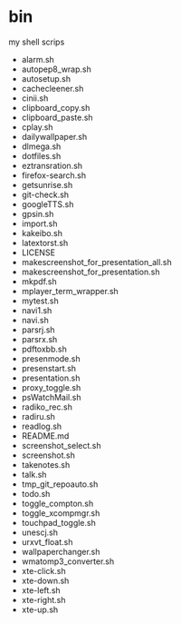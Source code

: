 # bin
my shell scrips

- alarm.sh
- autopep8_wrap.sh
- autosetup.sh
- cachecleener.sh
- cinii.sh
- clipboard_copy.sh
- clipboard_paste.sh
- cplay.sh
- dailywallpaper.sh
- dlmega.sh
- dotfiles.sh
- eztransration.sh
- firefox-search.sh
- getsunrise.sh
- git-check.sh
- googleTTS.sh
- gpsin.sh
- import.sh
- kakeibo.sh
- latextorst.sh
- LICENSE
- makescreenshot_for_presentation_all.sh
- makescreenshot_for_presentation.sh
- mkpdf.sh
- mplayer_term_wrapper.sh
- mytest.sh
- navi1.sh
- navi.sh
- parsrj.sh
- parsrx.sh
- pdftoxbb.sh
- presenmode.sh
- presenstart.sh
- presentation.sh
- proxy_toggle.sh
- psWatchMail.sh
- radiko_rec.sh
- radiru.sh
- readlog.sh
- README.md
- screenshot_select.sh
- screenshot.sh
- takenotes.sh
- talk.sh
- tmp_git_repoauto.sh
- todo.sh
- toggle_compton.sh
- toggle_xcompmgr.sh
- touchpad_toggle.sh
- unescj.sh
- urxvt_float.sh
- wallpaperchanger.sh
- wmatomp3_converter.sh
- xte-click.sh
- xte-down.sh
- xte-left.sh
- xte-right.sh
- xte-up.sh
